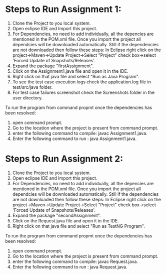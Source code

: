 # Steps to Run Assignment 1:
1. Clone the Project to you local system.
2. Open eclipse IDE and Import this project.
3. For Dependencies, no need to add individually, all the depencies are mentioned in the POM.xml file. Once you import the project all dependcies will be downloaded automatically.
Still if the dependencies are not downloaded then follow these steps: In Eclipse right click on the project->Maven->Update Project->Select "Project" check box->select 'Forced Update of Snapshots/Releases'.
3. Expand the package "firstAssignment".
4. Click on the Assignment1.java file and open it in the IDE.
5. Right click on that java file and select "Run as Java Program".
6. To see the test case execution logs check the application.log file in test/src/java folder.
7. For test case failures screenshot check the Screenshots folder in the user directory.

To run the program from command propmt once the dependencies has been resolved:
1. open command prompt.
2. Go to the location where the project is present from command prompt.
3. enter the following command to compile: javac Assignment1.java.
4. Enter the following command to run : java Assignment1.java.

# Steps to Run Assignment 2:
1. Clone the Project to you local system.
2. Open eclipse IDE and Import this project.
3. For Dependencies, no need to add individually, all the depencies are mentioned in the POM.xml file. Once you import the project all dependcies will be downloaded automatically.
Still if the dependencies are not downloaded then follow these steps: In Eclipse right click on the project->Maven->Update Project->Select "Project" check box->select 'Forced Update of Snapshots/Releases'.
4. Expand the package "secondAssignment".
5. Click on the Request.java file and open it in the IDE.
6. Right click on that java file and select "Run as TestNG Program".

To run the program from command propmt once the dependencies has been resolved:
1. open command prompt.
2. Go to the location where the project is present from command prompt.
3. enter the following command to compile: javac Request.java.
4. Enter the following command to run : java Request.java.


